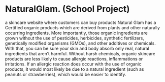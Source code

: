 # NaturalGlam. (School Project)
a skincare website where customers can buy products
Natural Glam has a Certified organic products which are derived from plants and other naturally occurring ingredients. More importantly, those organic ingredients are grown without the use of pesticides, herbicides, synthetic fertilizers, genetically modified organisms (GMOs), and other additives or chemicals. With that, you can be sure your skin and body absorb only real, natural ingredients that aren’t harmful.
            Without harsh chemicals, organic skincare products are less likely to cause allergic reactions, inflammations or irritations. If an allergic reaction does occur with the use of organic products, it would most likely be due to a natural ingredient (such as peanuts or strawberries), which would be easier to identify.

